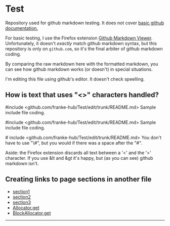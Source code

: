 # Test
Repository used for github markdown testing. It does not cover [basic github documentation.](https://docs.github.com/en/get-started/writing-on-github/getting-started-with-writing-and-formatting-on-github)

For basic testing, I use the Firefox extension [Github Markdown Viewer](https://github.com/painyeph/GitLabMarkdownViewer). Unfortunately, it doesn't *exactly* match github markdown syntax,
but this repository is only on `github.com`, so it's the final arbiter of github markdown coding.

By comparing the raw markdown here with the formatted markdown, you can see how github markdown works (or doesn't) in special situations.

I'm editing this file using github's editor. It doesn't check speelling. 

## How is text that uses "\<\>" characters handled?
\#include <github.com/franke-hub/Test/edit/trunk/README.md> Sample include file coding.

#include <github.com/franke-hub/Test/edit/trunk/README.md> Sample include file coding.

\# include <github.com/franke-hub/Test/edit/trunk/README.md> You don't have to use "\\#", but you would if there was a space after the "#".

Aside: the Firefox extension discards all text between a '<' and the '>' character. If you use &lt and &gt it's happy, but (as you can see) github markdown isn't.

## Creating links to page sections in another file

- [section1](./section-page.md#section1)
- [section2](./section-page.md#section2)
- [section3](./section-page.md#section3)
- [Allocator.get](./section-page.md#get)
- [BlockAllocator.get](./section-page.md#b_get)

---
